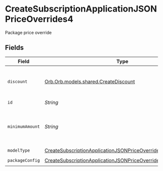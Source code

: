 # CreateSubscriptionApplicationJSONPriceOverrides4

Package price override


## Fields

| Field                                                                                                                                                     | Type                                                                                                                                                      | Required                                                                                                                                                  | Description                                                                                                                                               | Example                                                                                                                                                   |
| --------------------------------------------------------------------------------------------------------------------------------------------------------- | --------------------------------------------------------------------------------------------------------------------------------------------------------- | --------------------------------------------------------------------------------------------------------------------------------------------------------- | --------------------------------------------------------------------------------------------------------------------------------------------------------- | --------------------------------------------------------------------------------------------------------------------------------------------------------- |
| `discount`                                                                                                                                                | [Orb.Orb.models.shared.CreateDiscount](../../models/shared/CreateDiscount.md)                                                                             | :heavy_minus_sign:                                                                                                                                        | The subscription's override discount for this price.                                                                                                      |                                                                                                                                                           |
| `id`                                                                                                                                                      | *String*                                                                                                                                                  | :heavy_check_mark:                                                                                                                                        | N/A                                                                                                                                                       |                                                                                                                                                           |
| `minimumAmount`                                                                                                                                           | *String*                                                                                                                                                  | :heavy_minus_sign:                                                                                                                                        | The subscription's override minimum amount for this price.                                                                                                | 1.23                                                                                                                                                      |
| `modelType`                                                                                                                                               | [CreateSubscriptionApplicationJSONPriceOverrides4ModelType](../../models/operations/CreateSubscriptionApplicationJSONPriceOverrides4ModelType.md)         | :heavy_check_mark:                                                                                                                                        | N/A                                                                                                                                                       | package                                                                                                                                                   |
| `packageConfig`                                                                                                                                           | [CreateSubscriptionApplicationJSONPriceOverrides4PackageConfig](../../models/operations/CreateSubscriptionApplicationJSONPriceOverrides4PackageConfig.md) | :heavy_check_mark:                                                                                                                                        | N/A                                                                                                                                                       |                                                                                                                                                           |